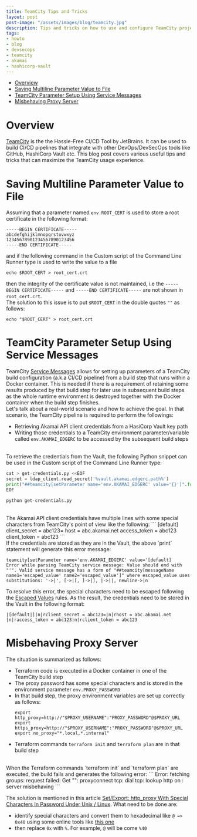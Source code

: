 ```yaml
---
title: TeamCity Tips and Tricks
layout: post
post-image: "/assets/images/blog/teamcity.jpg"
description: Tips and tricks on how to use and configure TeamCity projects, build configurations and templates
tags:
- howto
- blog
- devsecops
- teamcity
- akamai
- hashicorp-vault
---
```

- [Overview](#overview)
- [Saving Multiline Parameter Value to File](#saving-multiline-parameter-value-to-file)
- [TeamCity Parameter Setup Using Service Messages](#teamcity-parameter-setup-using-service-messages)
- [Misbehaving Proxy Server](#misbehaving-proxy-server)

# Overview

[TeamCity](https://www.jetbrains.com/teamcity/) is the the Hassle-Free CI/CD Tool by JetBrains. It can be used to build CI/CD pipelines that integrate with other DevOps/DevSecOps tools like GitHub, HashiCorp Vault etc.
This blog post covers various useful tips and tricks that can maximize the TeamCity usage experience.

# Saving Multiline Parameter Value to File

Assuming that a parameter named `env.ROOT_CERT` is used to store a root certificate in the following format:

```
-----BEGIN CERTIFICATE-----
abcdefghijklmnopqrstuvwxyz
12345678901234567890123456
-----END CERTIFICATE-----
```

and if the following command in the Custom script of the Command Line Runner type is used to write the value to a file
```
echo $ROOT_CERT > root_cert.crt
```

then the integrity of the certificate value is not maintained, i.e the `-----BEGIN CERTIFICATE-----` and `-----END CERTIFICATE-----` are not shown in `root_cert.crt`.
<br>
The solution to this issue is to put `$ROOT_CERT` in the double quotes `""` as follows:

```
echo "$ROOT_CERT" > root_cert.crt
```

# TeamCity Parameter Setup Using Service Messages

TeamCity [Service Messages](https://www.jetbrains.com/help/teamcity/service-messages.html) allows for setting up parameters of a TeamCity build configuration (a.k.a CI/CD pipeline) from a build step that runs within a Docker container. This is needed if there is a requirement of retaining some results produced by that build step for later use in subsequent build steps as the whole runtime environment is destroyed together with the Docker container when the build step finishes.
<br>
Let's talk about a real-world scenario and how to achieve the goal. In that scenario, the TeamCity pipeline is required to perform the followings:

- Retrieving Akamai API client credentials from a HasiCorp Vault key path
- Writing those credentials to a TeamCity environment parameter/variable called `env.AKAMAI_EDGERC` to be accessed by the subsequent build steps
<br>
To retrieve the credentials from the Vault, the following Python snippet can be used in the Custom script of the Command Line Runner type:

```Python
cat > get-credentials.py <<EOF
secret = ldap_client.read_secret('%vault.akamai.edgerc.path%')
print("##teamcity[setParameter name='env.AKAMAI_EDGERC' value='{}']".format(secret))
EOF

python get-credentials.py
```

<br>
The Akamai API client credentials have multiple lines with some special characters from TeamCity's point of view like the following:
```
[default]
client_secret = abc123=
host = abc.akamai.net
access_token = abc123
client_token = abc123
```

<br>
If the credentials are stored as they are in the Vault, the above `print` statement will generate this error message:

```
teamcity[setParameter name='env.AKAMAI_EDGERC' value='[default]
Error while parsing TeamCity service message: Value should end with "'". Valid service message has a form of "##teamcity[messageName name1='escaped_value' name2='escaped_value']" where escaped_value uses substitutions: '->|', [->|[, ]->|], |->||, newline->|n
```

To resolve this error, the special characters need to be escaped following the [Escaped Values](https://www.jetbrains.com/help/teamcity/service-messages.html#Escaped+Values) rules. As the result, the credentials need to be stored in the Vault in the following format:

```
|[default|]|n|rclient_secret = abc123=|n|rhost = abc.akamai.net |n|raccess_token = abc123|n|rclient_token = abc123
```

# Misbehaving Proxy Server

The situation is summarized as follows:

- Terraform code is executed in a Docker container in one of the TeamCity build step
- The proxy password has some special characters and is stored in the environment parameter `env.PROXY_PASSWORD`
- In that build step, the proxy environment variables are set up correctly as follows:
  ```
  export http_proxy=http://"$PROXY_USERNAME":"PROXY_PASSWORD"@$PROXY_URL
  export https_proxy=http://"$PROXY_USERNAME":"PROXY_PASSWORD"@$PROXY_URL
  export no_proxy="*.local,*.internal"
  ```
- Terraform commands `terraform init` and `terraform plan` are in that build step
<br>
When the Terraform commands `terraform init` and `terraform plan` are executed, the build fails and generates the following error:
```
Error: fetching groups: request failed: Get "<Terraform API endpoint>": proxyconnect tcp: dial tcp: lookup http on <some IP address>: server misbehaving
```
<br>

The solution is mentioned in this article [Set/Export: http_proxy With Special Characters In Password Under Unix / Linux](https://www.cyberciti.biz/faq/unix-linux-export-variable-http_proxy-with-special-characters/). What need to be done are:

- identify special characters and convert them to hexadecimal like `@ => 0x40` using some online tools like [this one](https://onlineunicodetools.com/convert-unicode-to-hex)
- then replace `0x` with `%`. For example, `@` will be come `%40`

